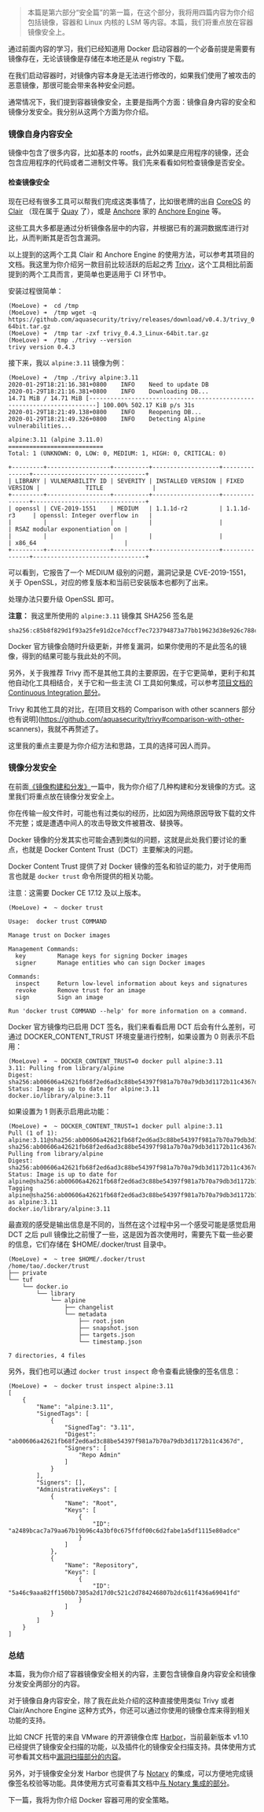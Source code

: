 > 本篇是第六部分“安全篇”的第一篇，在这个部分，我将用四篇内容为你介绍包括镜像，容器和 Linux 内核的 LSM
> 等内容。本篇，我们将重点放在容器镜像安全上。

通过前面内容的学习，我们已经知道用 Docker 启动容器的一个必备前提是需要有镜像存在，无论该镜像是存储在本地还是从 registry 下载。

在我们启动容器时，对镜像内容本身是无法进行修改的，如果我们使用了被攻击的恶意镜像，那很可能会带来各种安全问题。

通常情况下，我们提到容器镜像安全，主要是指两个方面：镜像自身内容的安全和镜像分发安全。我分别从这两个方面为你介绍。

### 镜像自身内容安全

镜像中包含了很多内容，比如基本的 rootfs，此外如果是应用程序的镜像，还会包含应用程序的代码或者二进制文件等。我们先来看看如何检查镜像是否安全。

#### **检查镜像安全**

现在已经有很多工具可以帮我们完成这类事情了，比如很老牌的出自 [CoreOS](http://coreos.com/) 的
[Clair](https://github.com/quay/clair) （现在属于 [Quay](https://quay.io/) 了），或是
[Anchore](https://anchore.com/) 家的 [Anchore
Engine](https://github.com/anchore/anchore-engine) 等。

这些工具大多都是通过分析镜像各层中的内容，并根据已有的漏洞数据库进行对比，从而判断其是否包含漏洞。

以上提到的这两个工具 Clair 和 Anchore Engine 的使用方法，可以参考其项目的文档。我这里为你介绍另一款目前比较活跃的后起之秀
[Trivy](https://github.com/aquasecurity/trivy)，这个工具相比前面提到的两个工具而言，更简单也更适用于 CI
环节中。

安装过程很简单：

    
    
    (MoeLove) ➜  cd /tmp
    (MoeLove) ➜  /tmp wget -q https://github.com/aquasecurity/trivy/releases/download/v0.4.3/trivy_0.4.3_Linux-64bit.tar.gz
    (MoeLove) ➜  /tmp tar -zxf trivy_0.4.3_Linux-64bit.tar.gz 
    (MoeLove) ➜  /tmp ./trivy --version
    trivy version 0.4.3
    

接下来，我以 `alpine:3.11` 镜像为例：

    
    
    (MoeLove) ➜  /tmp ./trivy alpine:3.11
    2020-01-29T18:21:16.381+0800    INFO    Need to update DB
    2020-01-29T18:21:16.381+0800    INFO    Downloading DB...
    14.71 MiB / 14.71 MiB [------------------------------------------------------------------------] 100.00% 502.17 KiB p/s 31s
    2020-01-29T18:21:49.138+0800    INFO    Reopening DB...
    2020-01-29T18:21:49.326+0800    INFO    Detecting Alpine vulnerabilities...
    
    alpine:3.11 (alpine 3.11.0)
    ===========================
    Total: 1 (UNKNOWN: 0, LOW: 0, MEDIUM: 1, HIGH: 0, CRITICAL: 0)
    
    +---------+------------------+----------+-------------------+---------------+--------------------------------+
    | LIBRARY | VULNERABILITY ID | SEVERITY | INSTALLED VERSION | FIXED VERSION |             TITLE              |
    +---------+------------------+----------+-------------------+---------------+--------------------------------+
    | openssl | CVE-2019-1551    | MEDIUM   | 1.1.1d-r2         | 1.1.1d-r3     | openssl: Integer overflow in   |
    |         |                  |          |                   |               | RSAZ modular exponentiation on |
    |         |                  |          |                   |               | x86_64                         |
    +---------+------------------+----------+-------------------+---------------+--------------------------------+
    

可以看到，它报告了一个 MEDIUM 级别的问题，漏洞记录是 CVE-2019-1551，关于 OpenSSL，对应的修复版本和当前已安装版本也都列了出来。

处理办法只要升级 OpenSSL 即可。

**注意：** 我这里所使用的 `alpine:3.11` 镜像其 SHA256 签名是

    
    
    sha256:c85b8f829d1f93a25fe91d2ce7dccf7ec723794873a77bb19623d38e926c788c
    

Docker 官方镜像会随时升级更新，并修复漏洞，如果你使用的不是此签名的镜像，得到的结果可能与我此处的不同。

另外，关于我推荐 Trivy 而不是其他工具的主要原因，在于它更简单，更利于和其他自动化工具相结合，关于它和一些主流 CI
工具如何集成，可以参考[项目文档的 Continuous Integration
部分](https://github.com/aquasecurity/trivy#continuous-integration-ci)。

Trivy 和其他工具的对比，在[项目文档的 Comparison with other scanners
部分也有说明](https://github.com/aquasecurity/trivy#comparison-with-other-
scanners)，我就不再赘述了。

这里我的重点主要是为你介绍方法和思路，工具的选择可因人而异。

### 镜像分发安全

在前面[《镜像构建和分发》](https://gitbook.cn/gitchat/column/5d70cfdc4dc213091bfca46f/topic/5d72040f61c92c7091bd4ba6)一篇中，我为你介绍了几种构建和分发镜像的方式。这里我们将重点放在镜像分发安全上。

你在传输一般文件时，可能也有过类似的经历，比如因为网络原因导致下载的文件不完整；或是遭遇中间人的攻击导致文件被篡改、替换等。

Docker 镜像的分发其实也可能会遇到类似的问题，这就是此处我们要讨论的重点，也就是 Docker Content Trust（DCT）主要解决的问题。

Docker Content Trust 提供了对 Docker 镜像的签名和验证的能力，对于使用而言也就是 `docker trust`
命令所提供的相关功能。

注意：这需要 Docker CE 17.12 及以上版本。

    
    
    (MoeLove) ➜  ~ docker trust
    
    Usage:  docker trust COMMAND
    
    Manage trust on Docker images
    
    Management Commands:
      key         Manage keys for signing Docker images
      signer      Manage entities who can sign Docker images
    
    Commands:
      inspect     Return low-level information about keys and signatures
      revoke      Remove trust for an image
      sign        Sign an image
    
    Run 'docker trust COMMAND --help' for more information on a command.
    

Docker 官方镜像均已启用 DCT 签名，我们来看看启用 DCT 后会有什么差别，可通过 DOCKER_CONTENT_TRUST
环境变量进行控制，如果设置为 0 则表示不启用：

    
    
    (MoeLove) ➜  ~ DOCKER_CONTENT_TRUST=0 docker pull alpine:3.11
    3.11: Pulling from library/alpine
    Digest: sha256:ab00606a42621fb68f2ed6ad3c88be54397f981a7b70a79db3d1172b11c4367d
    Status: Image is up to date for alpine:3.11
    docker.io/library/alpine:3.11
    

如果设置为 1 则表示启用此功能：

    
    
    (MoeLove) ➜  ~ DOCKER_CONTENT_TRUST=1 docker pull alpine:3.11
    Pull (1 of 1): alpine:3.11@sha256:ab00606a42621fb68f2ed6ad3c88be54397f981a7b70a79db3d1172b11c4367d
    sha256:ab00606a42621fb68f2ed6ad3c88be54397f981a7b70a79db3d1172b11c4367d: Pulling from library/alpine
    Digest: sha256:ab00606a42621fb68f2ed6ad3c88be54397f981a7b70a79db3d1172b11c4367d
    Status: Image is up to date for alpine@sha256:ab00606a42621fb68f2ed6ad3c88be54397f981a7b70a79db3d1172b11c4367d
    Tagging alpine@sha256:ab00606a42621fb68f2ed6ad3c88be54397f981a7b70a79db3d1172b11c4367d as alpine:3.11
    docker.io/library/alpine:3.11
    

最直观的感受是输出信息是不同的，当然在这个过程中另一个感受可能是感觉启用 DCT 之后 pull
镜像比之前慢了一些，这是因为首次使用时，需要先下载一些必要的信息，它们存储在 $HOME/.docker/trust 目录中。

    
    
    (MoeLove) ➜  ~ tree $HOME/.docker/trust
    /home/tao/.docker/trust
    ├── private
    └── tuf
        └── docker.io
            └── library
                └── alpine
                    ├── changelist
                    └── metadata
                        ├── root.json
                        ├── snapshot.json
                        ├── targets.json
                        └── timestamp.json
    
    7 directories, 4 files
    

另外，我们也可以通过 `docker trust inspect` 命令查看此镜像的签名信息：

    
    
    (MoeLove) ➜  ~ docker trust inspect alpine:3.11
    [
        {
            "Name": "alpine:3.11",
            "SignedTags": [
                {
                    "SignedTag": "3.11",
                    "Digest": "ab00606a42621fb68f2ed6ad3c88be54397f981a7b70a79db3d1172b11c4367d",
                    "Signers": [
                        "Repo Admin"
                    ]
                }
            ],
            "Signers": [],
            "AdministrativeKeys": [
                {
                    "Name": "Root",
                    "Keys": [
                        {
                            "ID": "a2489bcac7a79aa67b19b96c4a3bf0c675ffdf00c6d2fabe1a5df1115e80adce"
                        }
                    ]
                },
                {
                    "Name": "Repository",
                    "Keys": [
                        {
                            "ID": "5a46c9aaa82ff150bb7305a2d17d0c521c2d784246807b2dc611f436a69041fd"
                        }
                    ]
                }
            ]
        }
    ]
    

### 总结

本篇，我为你介绍了容器镜像安全相关的内容，主要包含镜像自身内容安全和镜像分发安全两部分的内容。

对于镜像自身内容安全，除了我在此处介绍的这种直接使用类似 Trivy 或者 Clair/Anchore Engine
这种方式外，你还可以通过你使用的镜像仓库来得到相关功能的支持。

比如 CNCF 托管的来自 VMware 的开源镜像仓库
[Harbor](https://github.com/goharbor/harbor)，当前最新版本 v1.10
已经提供了镜像安全扫描的功能，以及插件化的镜像安全扫描支持。具体使用方式可参看其文档中[漏洞扫描部分的内容](https://github.com/goharbor/harbor/blob/master/docs/1.10/administration/vulnerability_scanning/vulnerability_scanning.md)。

另外，对于镜像安全分发 Harbor 也提供了与
[Notary](https://github.com/theupdateframework/notary)
的集成，可以方便地完成镜像签名校验等功能。具体使用方式可查看其文档中[与 Notary
集成的部分](https://github.com/goharbor/harbor/blob/master/docs/1.10/working_with_projects/implementing_content_trust.md)。

下一篇，我将为你介绍 Docker 容器可用的安全策略。

